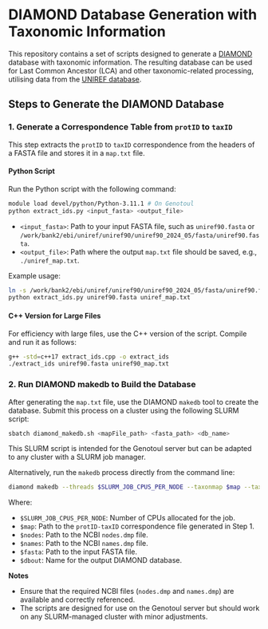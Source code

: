 # DIAMOND Database Generation with Taxonomic Information

This repository contains a set of scripts designed to generate a [DIAMOND](https://github.com/bbuchfink/diamond) database with taxonomic information. The resulting database can be used for Last Common Ancestor (LCA) and other taxonomic-related processing, utilising data from the [UNIREF database](https://www.ebi.ac.uk/training/online/courses/uniprot-quick-tour/the-uniprot-databases/uniref/).

## Steps to Generate the DIAMOND Database

### 1. Generate a Correspondence Table from `protID` to `taxID`

This step extracts the `protID` to `taxID` correspondence from the headers of a FASTA file and stores it in a `map.txt` file.

#### Python Script

Run the Python script with the following command:

```bash
module load devel/python/Python-3.11.1 # On Genotoul
python extract_ids.py <input_fasta> <output_file>
```

- `<input_fasta>`: Path to your input FASTA file, such as `uniref90.fasta` or `/work/bank2/ebi/uniref/uniref90/uniref90_2024_05/fasta/uniref90.fasta`.
- `<output_file>`: Path where the output `map.txt` file should be saved, e.g., `./uniref_map.txt`.

Example usage:

```bash
ln -s /work/bank2/ebi/uniref/uniref90/uniref90_2024_05/fasta/uniref90.fasta
python extract_ids.py uniref90.fasta uniref_map.txt
```

#### C++ Version for Large Files

For efficiency with large files, use the C++ version of the script. Compile and run it as follows:

```bash
g++ -std=c++17 extract_ids.cpp -o extract_ids
./extract_ids uniref90.fasta uniref90_map.txt
```

### 2. Run DIAMOND makedb to Build the Database

After generating the `map.txt` file, use the DIAMOND `makedb` tool to create the database. Submit this process on a cluster using the following SLURM script:

```bash
sbatch diamond_makedb.sh <mapFile_path> <fasta_path> <db_name>
```

This SLURM script is intended for the Genotoul server but can be adapted to any cluster with a SLURM job manager.

Alternatively, run the `makedb` process directly from the command line:

```bash
diamond makedb --threads $SLURM_JOB_CPUS_PER_NODE --taxonmap $map --taxonnodes $nodes --taxonnames $names --in $fasta -d $dbout
```

Where:

- `$SLURM_JOB_CPUS_PER_NODE`: Number of CPUs allocated for the job.
- `$map`: Path to the `protID-taxID` correspondence file generated in Step 1.
- `$nodes`: Path to the NCBI `nodes.dmp` file.
- `$names`: Path to the NCBI `names.dmp` file.
- `$fasta`: Path to the input FASTA file.
- `$dbout`: Name for the output DIAMOND database.

**Notes**

- Ensure that the required NCBI files (`nodes.dmp` and `names.dmp`) are available and correctly referenced.
- The scripts are designed for use on the Genotoul server but should work on any SLURM-managed cluster with minor adjustments.
